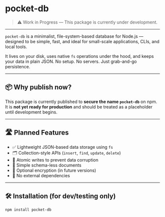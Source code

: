 # pocket-db

> ⚠️ Work in Progress — This package is currently under development.

---

`pocket-db` is a minimalist, file-system-based database for Node.js — designed to be simple, fast, and ideal for small-scale applications, CLIs, and local tools.

It lives on your disk, uses native `fs` operations under the hood, and keeps your data in plain JSON. No setup. No servers. Just grab-and-go persistence.

---

## 📦 Why publish now?

This package is currently published to **secure the name `pocket-db`** on npm.  
It is **not yet ready for production** and should be treated as a placeholder until development begins.

---

## 🛣 Planned Features

- ✅ Lightweight JSON-based data storage using `fs`
- 🗂️ Collection-style APIs (`insert`, `find`, `update`, `delete`)
- 🔄 Atomic writes to prevent data corruption
- 🧱 Simple schema-less documents
- 🔐 Optional encryption (in future versions)
- 🚀 No external dependencies

---

## 🛠 Installation (for dev/testing only)

```bash
npm install pocket-db

